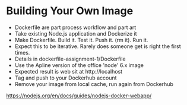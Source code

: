 # Building Your Own Image
- Dockerfile are part process workflow and part art
- Take existing Node.js application and Dockerize it
- Make Dockerfile. Build it. Test it. Push it. (rm it). Run it.
- Expect this to be iterative. Rarely does someone get is right the first times.
- Details in dockerfile-assignment-1/Dockerfile
- Use the Apline version of the office 'node' 6.x image
- Expected result is web sit at http://localhost
- Tag and push to your Dockerhub account
- Remove your image from local cache, run again from Dockerhub

https://nodejs.org/en/docs/guides/nodejs-docker-webapp/
